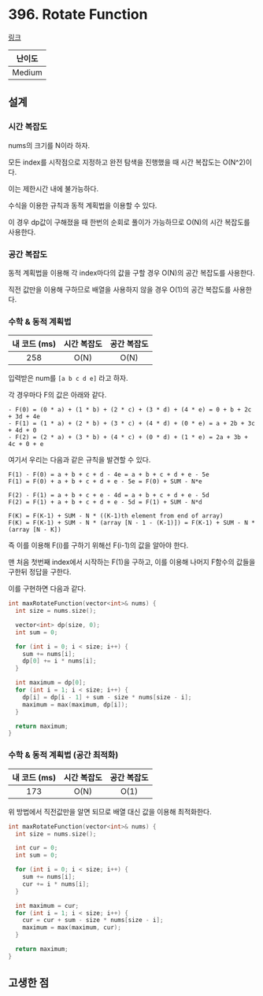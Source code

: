 # 396. Rotate Function

[링크](https://leetcode.com/problems/rotate-function/)

| 난이도 |
| :----: |
| Medium |

## 설계

### 시간 복잡도

nums의 크기를 N이라 하자.

모든 index를 시작점으로 지정하고 완전 탐색을 진행했을 때 시간 복잡도는 O(N^2)이다.

이는 제한시간 내에 불가능하다.

수식을 이용한 규칙과 동적 계획법을 이용할 수 있다.

이 경우 dp값이 구해졌을 때 한번의 순회로 풀이가 가능하므로 O(N)의 시간 복잡도를 사용한다.

### 공간 복잡도

동적 계획법을 이용해 각 index마다의 값을 구할 경우 O(N)의 공간 복잡도를 사용한다.

직전 값만을 이용해 구하므로 배열을 사용하지 않을 경우 O(1)의 공간 복잡도를 사용한다.

### 수학 & 동적 계획법

| 내 코드 (ms) | 시간 복잡도 | 공간 복잡도 |
| :----------: | :---------: | :---------: |
|     258      |    O(N)     |    O(N)     |

입력받은 num를 `[a b c d e]` 라고 하자.

각 경우마다 F의 값은 아래와 같다.

```plain_text
- F(0) = (0 * a) + (1 * b) + (2 * c) + (3 * d) + (4 * e) = 0 + b + 2c + 3d + 4e
- F(1) = (1 * a) + (2 * b) + (3 * c) + (4 * d) + (0 * e) = a + 2b + 3c + 4d + 0
- F(2) = (2 * a) + (3 * b) + (4 * c) + (0 * d) + (1 * e) = 2a + 3b + 4c + 0 + e
```

여기서 우리는 다음과 같은 규칙을 발견할 수 있다.

```plain_text
F(1) - F(0) = a + b + c + d - 4e = a + b + c + d + e - 5e
F(1) = F(0) + a + b + c + d + e - 5e = F(0) + SUM - N*e

F(2) - F(1) = a + b + c + e - 4d = a + b + c + d + e - 5d
F(2) = F(1) + a + b + c + d + e - 5d = F(1) + SUM - N*d

F(K) = F(K-1) + SUM - N * ((K-1)th element from end of array)
F(K) = F(K-1) + SUM - N * (array [N - 1 - (K-1)]) = F(K-1) + SUM - N * (array [N - K])
```

즉 이를 이용해 F(i)를 구하기 위해선 F(i-1)의 값을 알아야 한다.

맨 처음 첫번째 index에서 시작하는 F(1)을 구하고, 이를 이용해 나머지 F함수의 값들을 구한뒤 정답을 구한다.

이를 구현하면 다음과 같다.

```cpp
int maxRotateFunction(vector<int>& nums) {
  int size = nums.size();

  vector<int> dp(size, 0);
  int sum = 0;

  for (int i = 0; i < size; i++) {
    sum += nums[i];
    dp[0] += i * nums[i];
  }

  int maximum = dp[0];
  for (int i = 1; i < size; i++) {
    dp[i] = dp[i - 1] + sum - size * nums[size - i];
    maximum = max(maximum, dp[i]);
  }

  return maximum;
}
```

### 수학 & 동적 계획법 (공간 최적화)

| 내 코드 (ms) | 시간 복잡도 | 공간 복잡도 |
| :----------: | :---------: | :---------: |
|     173      |    O(N)     |    O(1)     |

위 방법에서 직전값만을 알면 되므로 배열 대신 값을 이용해 최적화한다.

```cpp
int maxRotateFunction(vector<int>& nums) {
  int size = nums.size();

  int cur = 0;
  int sum = 0;

  for (int i = 0; i < size; i++) {
    sum += nums[i];
    cur += i * nums[i];
  }

  int maximum = cur;
  for (int i = 1; i < size; i++) {
    cur = cur + sum - size * nums[size - i];
    maximum = max(maximum, cur);
  }

  return maximum;
}
```

## 고생한 점
